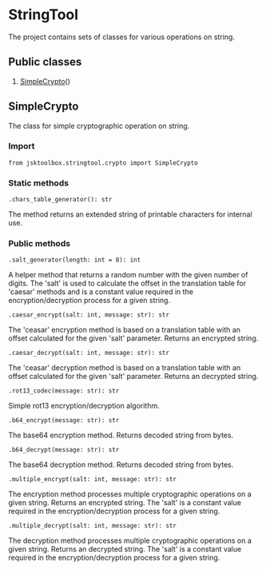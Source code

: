 # StringTool

The project contains sets of classes for various operations on string.

## Public classes
1. [SimpleCrypto](https://github.com/Szumak75/JskToolBox/blob/1.0.3/docs/StringTool.md#simplecrypto)()

## SimpleCrypto

The class for simple cryptographic operation on string.

### Import
```
from jsktoolbox.stringtool.crypto import SimpleCrypto
```

### Static methods
```
.chars_table_generator(): str
```
The method returns an extended string of printable characters for internal use.

### Public methods
```
.salt_generator(length: int = 8): int
```
A helper method that returns a random number with the given number of digits.
The 'salt' is used to calculate the offset in the translation table for 'caesar' methods and is a constant value required in the encryption/decryption process for a given string.

```
.caesar_encrypt(salt: int, message: str): str
```
The 'ceasar' encryption method is based on a translation table with an offset calculated for the given 'salt' parameter. Returns an encrypted string.

```
.caesar_decrypt(salt: int, message: str): str
```
The 'ceasar' decryption method is based on a translation table with an offset calculated for the given 'salt' parameter. Returns an decrypted string.

```
.rot13_codec(message: str): str
```
Simple rot13 encryption/decryption algorithm.

```
.b64_encrypt(message: str): str
```
The base64 encryption method. Returns decoded string from bytes.

```
.b64_decrypt(message: str): str
```
The base64 decryption method. Returns decoded string from bytes.

```
.multiple_encrypt(salt: int, message: str): str
```
The encryption method processes multiple cryptographic operations on a given string. Returns an encrypted string.
The 'salt' is a constant value required in the encryption/decryption process for a given string.

```
.multiple_decrypt(salt: int, message: str): str
```
The decryption method processes multiple cryptographic operations on a given string. Returns an decrypted string.
The 'salt' is a constant value required in the encryption/decryption process for a given string.
